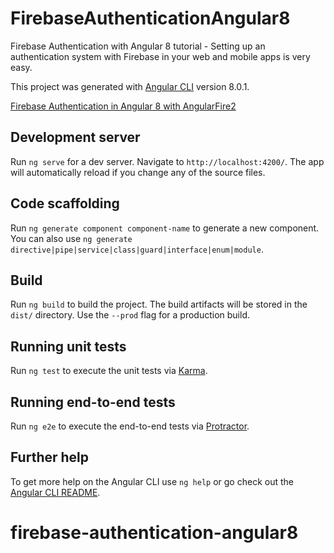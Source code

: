 # FirebaseAuthenticationAngular8

Firebase Authentication with Angular 8 tutorial - Setting up an authentication system with Firebase in your web and mobile apps is very easy.

This project was generated with [Angular CLI](https://github.com/angular/angular-cli) version 8.0.1.

[Firebase Authentication in Angular 8 with AngularFire2](https://www.positronx.io/firebase-authentication-in-angular-8-with-angularfire2/)

## Development server

Run `ng serve` for a dev server. Navigate to `http://localhost:4200/`. The app will automatically reload if you change any of the source files.

## Code scaffolding

Run `ng generate component component-name` to generate a new component. You can also use `ng generate directive|pipe|service|class|guard|interface|enum|module`.

## Build

Run `ng build` to build the project. The build artifacts will be stored in the `dist/` directory. Use the `--prod` flag for a production build.

## Running unit tests

Run `ng test` to execute the unit tests via [Karma](https://karma-runner.github.io).

## Running end-to-end tests

Run `ng e2e` to execute the end-to-end tests via [Protractor](http://www.protractortest.org/).

## Further help

To get more help on the Angular CLI use `ng help` or go check out the [Angular CLI README](https://github.com/angular/angular-cli/blob/master/README.md).
# firebase-authentication-angular8
